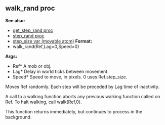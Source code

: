 ## walk_rand proc
**See also:**
*   [get_step_rand proc](/ref/proc/get_step_rand.md) 
*   [step_rand proc](/ref/proc/step_rand.md) 
*   [step_size var (movable atom)](/ref/atom/movable/var/step_size.md) <!-- -->
**Format:**
*   walk_rand(Ref,Lag=0,Speed=0)
<!-- -->
**Args:**
*   Ref* A mob or obj.
*   Lag* Delay in world ticks between movement.
*   Speed* Speed to move, in pixels. 0 uses Ref.step_size.


Moves Ref randomly. Each step will be preceded by Lag time of
inactivity. 

A call to a walking function aborts any previous
walking function called on Ref. To halt walking, call walk(Ref,0).


This function returns immediately, but continues to process in
the background.